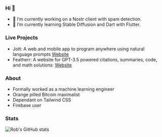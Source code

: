 ### Hi 👋

- 🔭 I’m currently working on a Nostr client with spam detection. 
- 🌱 I’m currently learning Stable Diffusion and Dart with Flutter.

### Live Projects
- Jott: A web and mobile app to program anywhere using natural language prompts [Website](https://jottcode.com)
- Featherr: A website for GPT-3.5 powered citations, summaries, code, and math solutions: [Website](https://featherr.io)

### About
- Formally worked as a machine learning engineer
- Orange pilled Bitcoin maximalist
- Dependant on Tailwind CSS
- Firebase user

### Stats
![Rob's GitHub stats](https://github-readme-stats.vercel.app/api?username=rob-netzke&show_icons=true&theme=radical)

